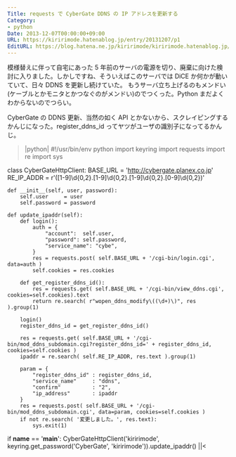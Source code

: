 ```yaml
---
Title: requests で CyberGate DDNS の IP アドレスを更新する
Category:
- python
Date: 2013-12-07T00:00:00+09:00
URL: https://kiririmode.hatenablog.jp/entry/20131207/p1
EditURL: https://blog.hatena.ne.jp/kiririmode/kiririmode.hatenablog.jp/atom/entry/8454420450078209543
---
```



模様替えに伴って自宅にあった 5 年前のサーバの電源を切り、廃棄に向けた検討に入りました。しかしですね、そういえばこのサーバでは DiCE か何かが動いていて、日々 DDNS を更新し続けていた。
もうサーバ立ち上げるのもメンドい(ケーブルとかモニタとかつなぐのがメンドい)のでつくった。Python まだよくわからないのでつらい。

CyberGate の DDNS 更新、当然の如く API とかないから、スクレイピングするかんじになった。register_ddns_id ってヤツがユーザの識別子になってるかんじ。

>|python|
#!/usr/bin/env python
import keyring
import requests
import re
import sys

class CyberGateHttpClient:
    BASE_URL = 'http://cybergate.planex.co.jp'
    RE_IP_ADDR = r'([1-9]\d{0,2}\.[1-9]\d{0,2}\.[1-9]\d{0,2}\.[0-9]\d{0,2})'

    def __init__(self, user, password):
        self.user     = user
        self.password = password
        
    def update_ipaddr(self):
        def login():
            auth = {
                "account":  self.user,
                "password": self.password,
                "service_name": "cybe",
            }
            res = requests.post( self.BASE_URL + '/cgi-bin/login.cgi', data=auth )
            self.cookies = res.cookies
            
        def get_register_ddns_id():
            res = requests.get( self.BASE_URL + '/cgi-bin/view_ddns.cgi', cookies=self.cookies).text
            return re.search( r"wopen_ddns_modify\((\d+)\)", res ).group(1)

        login()
        register_ddns_id = get_register_ddns_id()

        res = requests.get( self.BASE_URL + '/cgi-bin/mod_ddns_subdomain.cgi?register_ddns_id=' + register_ddns_id, cookies=self.cookies )
        ipaddr = re.search( self.RE_IP_ADDR, res.text ).group(1)

        param = {
            "register_ddns_id" : register_ddns_id,
            "service_name"     : "ddns",
            "confirm"          : "2",
            "ip_address"       : ipaddr
        }
        res = requests.post( self.BASE_URL + '/cgi-bin/mod_ddns_subdomain.cgi', data=param, cookies=self.cookies )
        if not re.search( '変更しました。', res.text):
            sys.exit(1)

if __name__ == '__main__':
    CyberGateHttpClient('kiririmode', keyring.get_password('CyberGate', 'kiririmode')).update_ipaddr()
||<
